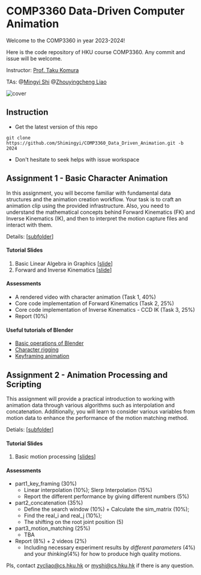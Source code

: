 # COMP3360 Data-Driven Computer Animation

Welcome to the COMP3360 in year 2023-2024!

Here is the code repository of HKU course COMP3360. Any commit and issue will be welcome.

Instructor: [Prof. Taku Komura](https://www.cs.hku.hk/index.php/people/academic-staff/taku)

TAs: @[Mingyi Shi](https://rubbly.cn)  @[Zhouyingcheng Liao](https://zycliao.com/)

![cover](https://github.com/Shimingyi/COMP3360_Data_Driven_Animation/assets/7709951/87c572b8-cd20-4c97-8922-34fb84ba1660)

## Instruction

* Get the latest version of this repo
``` shell
git clone https://github.com/Shimingyi/COMP3360_Data_Driven_Animation.git -b 2024
```
* Don't hesitate to seek helps with issue workspace

## Assignment 1 - Basic Character Animation

In this assignment, you will become familiar with fundamental data structures and the animation creation workflow. Your task is to craft an animation clip using the provided infrastructure.
Also, you need to understand the mathematical concepts behind Forward Kinematics (FK) and Inverse Kinematics (IK), and then to interpret the motion capture files and interact with them.

Details: [[subfolder](./assignment_1)]

#### Tutorial Slides

1. Basic Linear Algebra in Graphics [[slide](./COMP3360_ANI_T1.pdf)]
2. Forward and Inverse Kinematics [[slide](./COMP3360_ANI_T2.pdf)]

#### Assessments

- A rendered video with character animation (Task 1, 40%)
- Core code implementation of Forward Kinematics (Task 2, 25%)
- Core code implementation of Inverse Kinematics - CCD IK (Task 3, 25%)
- Report (10%)

#### Useful tutorials of Blender
 - [Basic operations of Blender](https://www.youtube.com/watch?v=B0J27sf9N1Y)
 - [Character rigging](https://www.youtube.com/watch?v=9dZjcFW3BRY)
 - [Keyframing animation](https://youtu.be/yjjLD3h3yRc?si=_-X3Nb3PRaNWeq6h) 

## Assignment 2 - Animation Processing and Scripting

This assignment will provide a practical introduction to working with animation data through various algorithms such as interpolation and concatenation. Additionally, you will learn to consider various variables from motion data to enhance the performance of the motion matching method.

Detials: [[subfolder](./assignment_2)]

#### Tutorial Slides

1. Basic motion processing [[slides](./COMP3360_ANI_T3.pdf)]

#### Assessments

* part1_key_framing (30%)
  * Linear interpolation (10%); Slerp Interpolation (15%)
  * Report the different performance by giving different numbers (5%)
* part2_concatenation (35%)
  * Define the search window (10%) + Calculate the sim_matrix (10%);
  * Find the real_i and real_j (10%);
  * The shifting on the root joint position (5)
* part3_motion_matching (25%)
  * TBA
* Report (8%) + 2 videos (2%)
  * Including necessary experiment results by *different parameters* (4%) and your *thinking*(4%) for how to produce high quality motions.

Pls, contact zycliao@cs.hku.hk or myshi@cs.hku.hk if there is any question.
